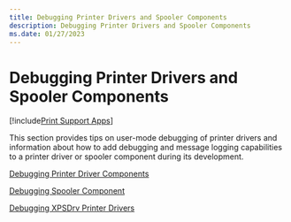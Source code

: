 ```yaml
---
title: Debugging Printer Drivers and Spooler Components
description: Debugging Printer Drivers and Spooler Components
ms.date: 01/27/2023
---
```


# Debugging Printer Drivers and Spooler Components

[!include[Print Support Apps](../includes/print-support-apps.md)]

This section provides tips on user-mode debugging of printer drivers and information about how to add debugging and message logging capabilities to a printer driver or spooler component during its development.

[Debugging Printer Driver Components](debugging-printer-driver-components.md)

[Debugging Spooler Component](debugging-spooler-components.md)

[Debugging XPSDrv Printer Drivers](debugging-xpsdrv-printer-drivers.md)
